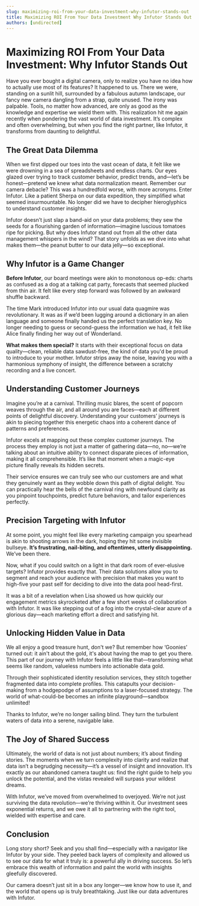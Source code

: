 ```yaml
---
slug: maximizing-roi-from-your-data-investment-why-infutor-stands-out
title: Maximizing ROI From Your Data Investment Why Infutor Stands Out
authors: [undirected]
---
```



# Maximizing ROI From Your Data Investment: Why Infutor Stands Out

Have you ever bought a digital camera, only to realize you have no idea how to actually use most of its features? It happened to us. There we were, standing on a sunlit hill, surrounded by a fabulous autumn landscape, our fancy new camera dangling from a strap, quite unused. The irony was palpable. Tools, no matter how advanced, are only as good as the knowledge and expertise we wield them with. This realization hit me again recently when pondering the vast world of data investment. It’s complex and often overwhelming, but when you find the right partner, like Infutor, it transforms from daunting to delightful.

## The Great Data Dilemma

When we first dipped our toes into the vast ocean of data, it felt like we were drowning in a sea of spreadsheets and endless charts. Our eyes glazed over trying to track customer behavior, predict trends, and—let’s be honest—pretend we knew what data normalization meant. Remember our camera debacle? This was a hundredfold worse, with more acronyms. Enter Infutor. Like a patient Sherpa on our data expedition, they simplified what seemed insurmountable. No longer did we have to decipher hieroglyphics to understand customer insights.

Infutor doesn’t just slap a band-aid on your data problems; they sew the seeds for a flourishing garden of information—imagine luscious tomatoes ripe for picking. But why does Infutor stand out from all the other data management whispers in the wind? That story unfolds as we dive into what makes them—the peanut butter to our data jelly—so exceptional.

## Why Infutor is a Game Changer

**Before Infutor**, our board meetings were akin to monotonous op-eds: charts as confused as a dog at a talking cat party, forecasts that seemed plucked from thin air. It felt like every step forward was followed by an awkward shuffle backward. 

The time Mark introduced Infutor into our usual data quagmire was revolutionary. It was as if we’d been lugging around a dictionary in an alien language and someone finally handed us the perfect translation key. No longer needing to guess or second-guess the information we had, it felt like Alice finally finding her way out of Wonderland.

**What makes them special?** It starts with their exceptional focus on data quality—clean, reliable data sawdust-free, the kind of data you'd be proud to introduce to your mother. Infutor strips away the noise, leaving you with a harmonious symphony of insight, the difference between a scratchy recording and a live concert.

## Understanding Customer Journeys

Imagine you’re at a carnival. Thrilling music blares, the scent of popcorn weaves through the air, and all around you are faces—each at different points of delightful discovery. Understanding your customers’ journeys is akin to piecing together this energetic chaos into a coherent dance of patterns and preferences.

Infutor excels at mapping out these complex customer journeys. The process they employ is not just a matter of gathering data—no, no—we’re talking about an intuitive ability to connect disparate pieces of information, making it all comprehensible. It’s like that moment when a magic-eye picture finally reveals its hidden secrets.

Their service ensures we can truly see who our customers are and what they genuinely want as they wobble down this path of digital delight. You can practically hear the bells of the carnival ring with newfound clarity as you pinpoint touchpoints, predict future behaviors, and tailor experiences perfectly.

## Precision Targeting with Infutor

At some point, you might feel like every marketing campaign you spearhead is akin to shooting arrows in the dark, hoping they hit some invisible bullseye. **It’s frustrating, nail-biting, and oftentimes, utterly disappointing.** We’ve been there.

Now, what if you could switch on a light in that dark room of ever-elusive targets? Infutor provides exactly that. Their data solutions allow you to segment and reach your audience with precision that makes you want to high-five your past self for deciding to dive into the data pool head-first.

It was a bit of a revelation when Lisa showed us how quickly our engagement metrics skyrocketed after a few short weeks of collaboration with Infutor. It was like stepping out of a fog into the crystal-clear azure of a glorious day—each marketing effort a direct and satisfying hit.

## Unlocking Hidden Value in Data

We all enjoy a good treasure hunt, don't we? But remember how ‘Goonies’ turned out: it ain't about the gold, it's about having the map to get you there. This part of our journey with Infutor feels a little like that—transforming what seems like random, valueless numbers into actionable data gold.

Through their sophisticated identity resolution services, they stitch together fragmented data into complete profiles. This catapults your decision-making from a hodgepodge of assumptions to a laser-focused strategy. The world of what-could-be becomes an infinite playground—sandbox unlimited! 

Thanks to Infutor, we’re no longer sailing blind. They turn the turbulent waters of data into a serene, navigable lake. 

## The Joy of Shared Success

Ultimately, the world of data is not just about numbers; it’s about finding stories. The moments when we turn complexity into clarity and realize that data isn’t a begrudging necessity—it’s a vessel of insight and innovation. It’s exactly as our abandoned camera taught us: find the right guide to help you unlock the potential, and the vistas revealed will surpass your wildest dreams.

With Infutor, we’ve moved from overwhelmed to overjoyed. We’re not just surviving the data revolution—we’re thriving within it. Our investment sees exponential returns, and we owe it all to partnering with the right tool, wielded with expertise and care.

## Conclusion

Long story short? Seek and you shall find—especially with a navigator like Infutor by your side. They peeled back layers of complexity and allowed us to see our data for what it truly is: a powerful ally in driving success. So let’s embrace this wealth of information and paint the world with insights gleefully discovered.

Our camera doesn’t just sit in a box any longer—we know how to use it, and the world that opens up is truly breathtaking. Just like our data adventures with Infutor.
